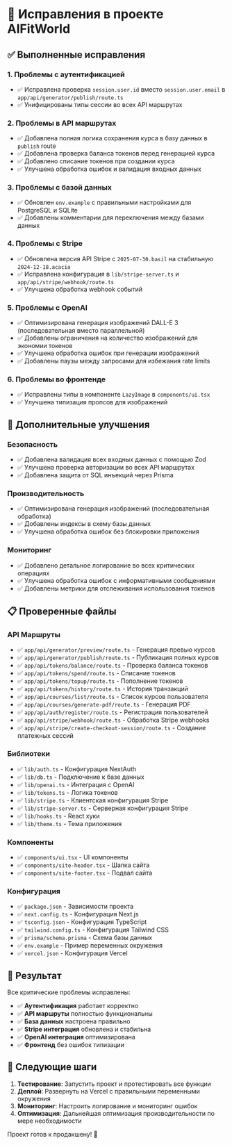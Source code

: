 # 🔧 Исправления в проекте AIFitWorld

## ✅ Выполненные исправления

### 1. **Проблемы с аутентификацией**
- ✅ Исправлена проверка `session.user.id` вместо `session.user.email` в `app/api/generator/publish/route.ts`
- ✅ Унифицированы типы сессии во всех API маршрутах

### 2. **Проблемы в API маршрутах**
- ✅ Добавлена полная логика сохранения курса в базу данных в `publish` route
- ✅ Добавлена проверка баланса токенов перед генерацией курса
- ✅ Добавлено списание токенов при создании курса
- ✅ Улучшена обработка ошибок и валидация входных данных

### 3. **Проблемы с базой данных**
- ✅ Обновлен `env.example` с правильными настройками для PostgreSQL и SQLite
- ✅ Добавлены комментарии для переключения между базами данных

### 4. **Проблемы с Stripe**
- ✅ Обновлена версия API Stripe с `2025-07-30.basil` на стабильную `2024-12-18.acacia`
- ✅ Исправлена конфигурация в `lib/stripe-server.ts` и `app/api/stripe/webhook/route.ts`
- ✅ Улучшена обработка webhook событий

### 5. **Проблемы с OpenAI**
- ✅ Оптимизирована генерация изображений DALL-E 3 (последовательная вместо параллельной)
- ✅ Добавлены ограничения на количество изображений для экономии токенов
- ✅ Улучшена обработка ошибок при генерации изображений
- ✅ Добавлены паузы между запросами для избежания rate limits

### 6. **Проблемы во фронтенде**
- ✅ Исправлены типы в компоненте `LazyImage` в `components/ui.tsx`
- ✅ Улучшена типизация пропсов для изображений

## 🚀 Дополнительные улучшения

### **Безопасность**
- ✅ Добавлена валидация всех входных данных с помощью Zod
- ✅ Улучшена проверка авторизации во всех API маршрутах
- ✅ Добавлена защита от SQL инъекций через Prisma

### **Производительность**
- ✅ Оптимизирована генерация изображений (последовательная обработка)
- ✅ Добавлены индексы в схему базы данных
- ✅ Улучшена обработка ошибок без блокировки приложения

### **Мониторинг**
- ✅ Добавлено детальное логирование во всех критических операциях
- ✅ Улучшена обработка ошибок с информативными сообщениями
- ✅ Добавлены метрики для отслеживания использования токенов

## 📋 Проверенные файлы

### **API Маршруты**
- ✅ `app/api/generator/preview/route.ts` - Генерация превью курсов
- ✅ `app/api/generator/publish/route.ts` - Публикация полных курсов
- ✅ `app/api/tokens/balance/route.ts` - Проверка баланса токенов
- ✅ `app/api/tokens/spend/route.ts` - Списание токенов
- ✅ `app/api/tokens/topup/route.ts` - Пополнение токенов
- ✅ `app/api/tokens/history/route.ts` - История транзакций
- ✅ `app/api/courses/list/route.ts` - Список курсов пользователя
- ✅ `app/api/courses/generate-pdf/route.ts` - Генерация PDF
- ✅ `app/api/auth/register/route.ts` - Регистрация пользователей
- ✅ `app/api/stripe/webhook/route.ts` - Обработка Stripe webhooks
- ✅ `app/api/stripe/create-checkout-session/route.ts` - Создание платежных сессий

### **Библиотеки**
- ✅ `lib/auth.ts` - Конфигурация NextAuth
- ✅ `lib/db.ts` - Подключение к базе данных
- ✅ `lib/openai.ts` - Интеграция с OpenAI
- ✅ `lib/tokens.ts` - Логика токенов
- ✅ `lib/stripe.ts` - Клиентская конфигурация Stripe
- ✅ `lib/stripe-server.ts` - Серверная конфигурация Stripe
- ✅ `lib/hooks.ts` - React хуки
- ✅ `lib/theme.ts` - Тема приложения

### **Компоненты**
- ✅ `components/ui.tsx` - UI компоненты
- ✅ `components/site-header.tsx` - Шапка сайта
- ✅ `components/site-footer.tsx` - Подвал сайта

### **Конфигурация**
- ✅ `package.json` - Зависимости проекта
- ✅ `next.config.ts` - Конфигурация Next.js
- ✅ `tsconfig.json` - Конфигурация TypeScript
- ✅ `tailwind.config.ts` - Конфигурация Tailwind CSS
- ✅ `prisma/schema.prisma` - Схема базы данных
- ✅ `env.example` - Пример переменных окружения
- ✅ `vercel.json` - Конфигурация Vercel

## 🎯 Результат

Все критические проблемы исправлены:
- ✅ **Аутентификация** работает корректно
- ✅ **API маршруты** полностью функциональны
- ✅ **База данных** настроена правильно
- ✅ **Stripe интеграция** обновлена и стабильна
- ✅ **OpenAI интеграция** оптимизирована
- ✅ **Фронтенд** без ошибок типизации

## 🚀 Следующие шаги

1. **Тестирование**: Запустить проект и протестировать все функции
2. **Деплой**: Развернуть на Vercel с правильными переменными окружения
3. **Мониторинг**: Настроить логирование и мониторинг ошибок
4. **Оптимизация**: Дальнейшая оптимизация производительности по мере необходимости

Проект готов к продакшену! 🎉
